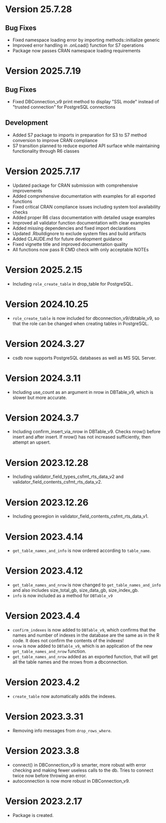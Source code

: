 # Version 25.7.28

## Bug Fixes
* Fixed namespace loading error by importing methods::initialize generic
* Improved error handling in .onLoad() function for S7 operations
* Package now passes CRAN namespace loading requirements

# Version 2025.7.19

## Bug Fixes
* Fixed DBConnection_v9 print method to display "SSL mode" instead of "trusted connection" for PostgreSQL connections

## Development
* Added S7 package to imports in preparation for S3 to S7 method conversion to improve CRAN compliance
* S7 transition planned to reduce exported API surface while maintaining functionality through R6 classes

# Version 2025.7.17

- Updated package for CRAN submission with comprehensive improvements
- Added comprehensive documentation with examples for all exported functions
- Fixed critical CRAN compliance issues including system tool availability checks
- Added proper R6 class documentation with detailed usage examples
- Improved all validator function documentation with clear examples
- Added missing dependencies and fixed import declarations
- Updated .Rbuildignore to exclude system files and build artifacts
- Added CLAUDE.md for future development guidance
- Fixed vignette title and improved documentation quality
- All functions now pass R CMD check with only acceptable NOTEs

# Version 2025.2.15

- Including `role_create_table` in drop_table for PostgreSQL.

# Version 2024.10.25

- `role_create_table` is now included for dbconnection_v9/dbtable_v9, so that the role can be changed when creating tables in PostgreSQL.

# Version 2024.3.27

- csdb now supports PostgreSQL databases as well as MS SQL Server.

# Version 2024.3.11

- Including use_count as an argument in nrow in DBTable_v9, which is slower but more accurate.

# Version 2024.3.7

- Including confirm_insert_via_nrow in DBTable_v9. Checks nrow() before insert and after insert. If nrow() has not increased sufficiently, then attempt an upsert.


# Version 2023.12.28

- Including validator_field_types_csfmt_rts_data_v2 and validator_field_contents_csfmt_rts_data_v2.

# Version 2023.12.26

- Including georegion in validator_field_contents_csfmt_rts_data_v1.

# Version 2023.4.14

- `get_table_names_and_info` is now ordered according to `table_name`.

# Version 2023.4.12

- `get_table_names_and_nrow` is now changed to `get_table_names_and_info` and also includes size_total_gb, size_data_gb, size_index_gb.
- `info` is now included as a method for `DBTable_v9` 

# Version 2023.4.4

- `confirm_indexes` is now added to `DBTable_v9`, which confirms that the names and number of indexes in the database are the same as in the R code. It does not confirm the contents of the indexes!
- `nrow` is now added to `DBTable_v9`, which is an application of the new `get_table_names_and_nrow` function.
- `get_table_names_and_nrow` added as an exported function, that will get all the table names and the nrows from a dbconnection.

# Version 2023.4.2

- `create_table` now automatically adds the indexes.

# Version 2023.3.31

- Removing info messages from `drop_rows_where`.

# Version 2023.3.8

- connect() in DBConnection_v9 is smarter, more robust with error checking and making fewer useless calls to the db. Tries to connect twice now before throwing an error.
- autoconnection is now more robust in DBConnection_v9.

# Version 2023.2.17

- Package is created.

